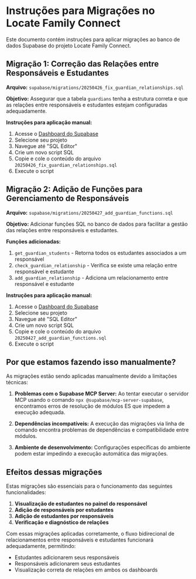 # Instruções para Migrações no Locate Family Connect

Este documento contém instruções para aplicar migrações ao banco de dados Supabase do projeto Locate Family Connect.

## Migração 1: Correção das Relações entre Responsáveis e Estudantes

**Arquivo:** `supabase/migrations/20250426_fix_guardian_relationships.sql`

**Objetivo:** Assegurar que a tabela `guardians` tenha a estrutura correta e que as relações entre responsáveis e estudantes estejam configuradas adequadamente.

**Instruções para aplicação manual:**
1. Acesse o [Dashboard do Supabase](https://app.supabase.io/)
2. Selecione seu projeto
3. Navegue até "SQL Editor"
4. Crie um novo script SQL
5. Copie e cole o conteúdo do arquivo `20250426_fix_guardian_relationships.sql`
6. Execute o script

## Migração 2: Adição de Funções para Gerenciamento de Responsáveis

**Arquivo:** `supabase/migrations/20250427_add_guardian_functions.sql`

**Objetivo:** Adicionar funções SQL no banco de dados para facilitar a gestão das relações entre responsáveis e estudantes.

**Funções adicionadas:**
1. `get_guardian_students` - Retorna todos os estudantes associados a um responsável
2. `check_guardian_relationship` - Verifica se existe uma relação entre responsável e estudante
3. `add_guardian_relationship` - Adiciona um relacionamento entre responsável e estudante

**Instruções para aplicação manual:**
1. Acesse o [Dashboard do Supabase](https://app.supabase.io/)
2. Selecione seu projeto
3. Navegue até "SQL Editor"
4. Crie um novo script SQL
5. Copie e cole o conteúdo do arquivo `20250427_add_guardian_functions.sql`
6. Execute o script

## Por que estamos fazendo isso manualmente?

As migrações estão sendo aplicadas manualmente devido a limitações técnicas:

1. **Problemas com o Supabase MCP Server:** Ao tentar executar o servidor MCP usando o comando `npx @supabase/mcp-server-supabase`, encontramos erros de resolução de módulos ES que impedem a execução adequada.

2. **Dependências incompatíveis:** A execução das migrações via linha de comando encontra problemas de dependências e compatibilidade entre módulos.

3. **Ambiente de desenvolvimento:** Configurações específicas do ambiente podem estar impedindo a execução automática das migrações.

## Efeitos dessas migrações

Estas migrações são essenciais para o funcionamento das seguintes funcionalidades:

1. **Visualização de estudantes no painel do responsável**
2. **Adição de responsáveis por estudantes**
3. **Adição de estudantes por responsáveis**
4. **Verificação e diagnóstico de relações**

Com essas migrações aplicadas corretamente, o fluxo bidirecional de relacionamentos entre responsáveis e estudantes funcionará adequadamente, permitindo:
- Estudantes adicionarem seus responsáveis
- Responsáveis adicionarem seus estudantes
- Visualização correta de relações em ambos os dashboards
